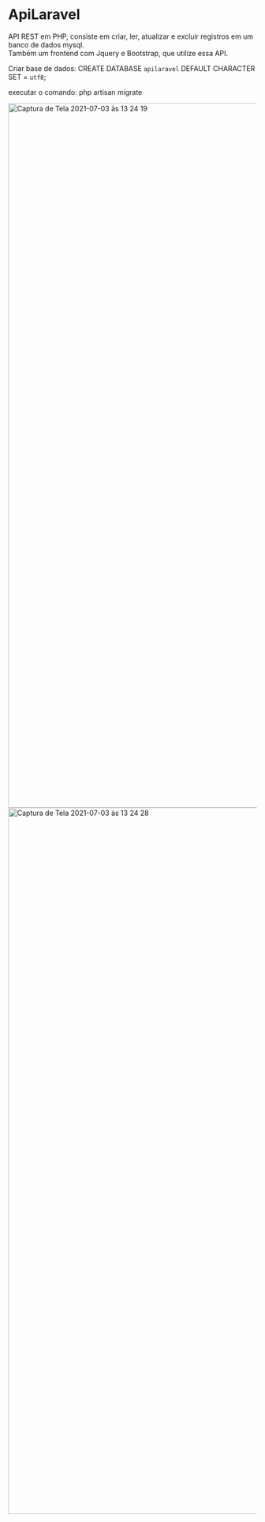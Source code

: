 # ApiLaravel

API REST em PHP, consiste em criar, ler, atualizar e excluir registros em um banco de dados mysql.<br>
Também um frontend com Jquery e Bootstrap, que utilize essa API.<br>

Criar base de dados:
CREATE DATABASE `apilaravel` DEFAULT CHARACTER SET = `utf8`;

executar o comando:
php artisan migrate



<img width="1427" alt="Captura de Tela 2021-07-03 às 13 24 19" src="https://user-images.githubusercontent.com/86879061/124361120-dca8e180-dc03-11eb-92ea-9cea035a20b6.png">

<img width="1431" alt="Captura de Tela 2021-07-03 às 13 24 28" src="https://user-images.githubusercontent.com/86879061/124361130-e599b300-dc03-11eb-822d-57f04ee49a17.png">
